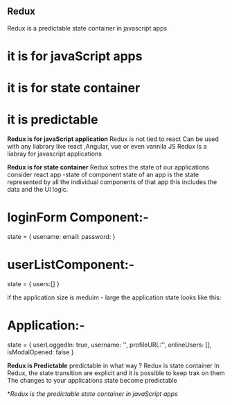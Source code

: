 ## Redux ##

Redux is a predictable state container in javascript apps

# it is for javaScript apps
# it is for state container
# it is predictable

**Redux is for javaScript application**
Redux is not tied to react
Can be used with any liabrary like react ,Angular, vue or even vannila JS
Redux is a liabray for javascript applications

**Redux is for state container**
Redux sotres the state of our applications
consider react app -state of component
state of an app is the state represented by all the individual components of that app this includes the
data and the UI logic.

# loginForm Component:-
state = {
    usename:
    email:
    password:
}

# userListComponent:-
state = {
    users:[]
}

if the application size is meduim - large the application state looks like this:

# Application:-

state = {
    userLoggedIn: true,
    username: '',
    profileURL:'',
    onlineUsers: [],
    isModalOpened: false
}

**Redux is Predictable**
predictable in what way ?
Redux is state container
In Redux, the state transition are explicit and it is possible to keep trak on them
The changes to your applications state become predictable

 **Redux is the predictable state container in javaScript apps*
